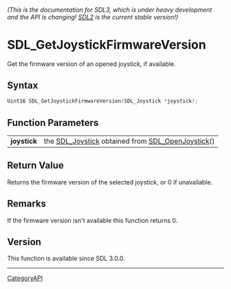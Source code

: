 ###### (This is the documentation for SDL3, which is under heavy development and the API is changing! [SDL2](https://wiki.libsdl.org/SDL2/) is the current stable version!)
# SDL_GetJoystickFirmwareVersion

Get the firmware version of an opened joystick, if available.

## Syntax

```c
Uint16 SDL_GetJoystickFirmwareVersion(SDL_Joystick *joystick);

```

## Function Parameters

|                  |                                                                                       |
| ---------------- | ------------------------------------------------------------------------------------- |
| **joystick**     | the [SDL_Joystick](SDL_Joystick) obtained from [SDL_OpenJoystick](SDL_OpenJoystick)() |

## Return Value

Returns the firmware version of the selected joystick, or 0 if unavailable.

## Remarks

If the firmware version isn't available this function returns 0.

## Version

This function is available since SDL 3.0.0.

----
[CategoryAPI](CategoryAPI)

